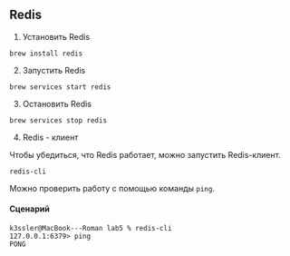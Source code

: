 ## Redis

1. Установить Redis
```
brew install redis
```
2. Запустить Redis
```
brew services start redis
```
3. Остановить Redis
```
brew services stop redis
```
4. Redis - клиент

Чтобы убедиться, что Redis работает, можно запустить Redis-клиент.

```
redis-cli
```

Можно проверить работу с помощью команды `ping`.

#### Сценарий

```
k3ssler@MacBook---Roman lab5 % redis-cli
127.0.0.1:6379> ping
PONG
```
